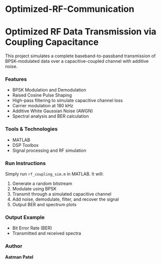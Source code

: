 # Optimized-RF-Communication
# Optimized RF Data Transmission via Coupling Capacitance

This project simulates a complete baseband-to-passband transmission of BPSK-modulated data over a capacitive-coupled channel with additive noise.

### Features
- BPSK Modulation and Demodulation
- Raised Cosine Pulse Shaping
- High-pass filtering to simulate capacitive channel loss
- Carrier modulation at 180 kHz
- Additive White Gaussian Noise (AWGN)
- Spectral analysis and BER calculation

### Tools & Technologies
- MATLAB
- DSP Toolbox
- Signal processing and RF simulation

### Run Instructions
Simply run `rf_coupling_sim.m` in MATLAB. It will:
1. Generate a random bitstream
2. Modulate using BPSK
3. Transmit through a simulated capacitive channel
4. Add noise, demodulate, filter, and recover the signal
5. Output BER and spectrum plots

### Output Example
- Bit Error Rate (BER)
- Transmitted and received spectra

### Author
**Aatman Patel**
